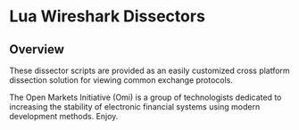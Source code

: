 Lua Wireshark Dissectors
========================

Overview
--------

These dissector scripts are provided as an easily customized cross platform dissection solution for viewing common exchange protocols.

The Open Markets Initiative (Omi) is a group of technologists dedicated to increasing the stability of electronic financial systems using modern development methods. Enjoy.
